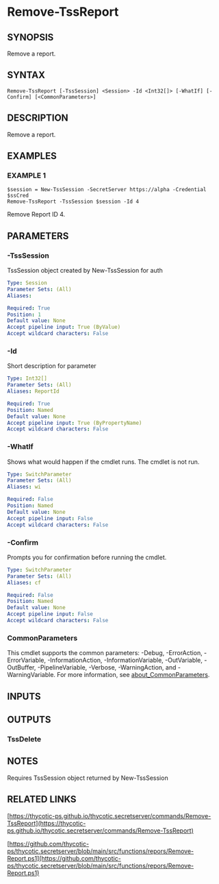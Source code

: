 # Remove-TssReport

## SYNOPSIS
Remove a report.

## SYNTAX

```
Remove-TssReport [-TssSession] <Session> -Id <Int32[]> [-WhatIf] [-Confirm] [<CommonParameters>]
```

## DESCRIPTION
Remove a report.

## EXAMPLES

### EXAMPLE 1
```
$session = New-TssSession -SecretServer https://alpha -Credential $ssCred
Remove-TssReport -TssSession $session -Id 4
```

Remove Report ID 4.

## PARAMETERS

### -TssSession
TssSession object created by New-TssSession for auth

```yaml
Type: Session
Parameter Sets: (All)
Aliases:

Required: True
Position: 1
Default value: None
Accept pipeline input: True (ByValue)
Accept wildcard characters: False
```

### -Id
Short description for parameter

```yaml
Type: Int32[]
Parameter Sets: (All)
Aliases: ReportId

Required: True
Position: Named
Default value: None
Accept pipeline input: True (ByPropertyName)
Accept wildcard characters: False
```

### -WhatIf
Shows what would happen if the cmdlet runs.
The cmdlet is not run.

```yaml
Type: SwitchParameter
Parameter Sets: (All)
Aliases: wi

Required: False
Position: Named
Default value: None
Accept pipeline input: False
Accept wildcard characters: False
```

### -Confirm
Prompts you for confirmation before running the cmdlet.

```yaml
Type: SwitchParameter
Parameter Sets: (All)
Aliases: cf

Required: False
Position: Named
Default value: None
Accept pipeline input: False
Accept wildcard characters: False
```

### CommonParameters
This cmdlet supports the common parameters: -Debug, -ErrorAction, -ErrorVariable, -InformationAction, -InformationVariable, -OutVariable, -OutBuffer, -PipelineVariable, -Verbose, -WarningAction, and -WarningVariable. For more information, see [about_CommonParameters](http://go.microsoft.com/fwlink/?LinkID=113216).

## INPUTS

## OUTPUTS

### TssDelete
## NOTES
Requires TssSession object returned by New-TssSession

## RELATED LINKS

[https://thycotic-ps.github.io/thycotic.secretserver/commands/Remove-TssReport](https://thycotic-ps.github.io/thycotic.secretserver/commands/Remove-TssReport)

[https://github.com/thycotic-ps/thycotic.secretserver/blob/main/src/functions/repors/Remove-Report.ps1](https://github.com/thycotic-ps/thycotic.secretserver/blob/main/src/functions/repors/Remove-Report.ps1)

